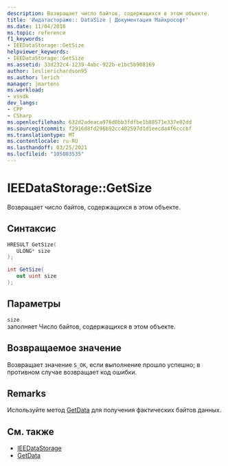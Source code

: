 ```yaml
---
description: Возвращает число байтов, содержащихся в этом объекте.
title: 'Иидатастораже:: DataSize | Документация Майкрософт'
ms.date: 11/04/2016
ms.topic: reference
f1_keywords:
- IEEDataStorage::GetSize
helpviewer_keywords:
- IEEDataStorage::GetSize
ms.assetid: 33d232c4-1239-4abc-922b-e1bc5b908169
author: leslierichardson95
ms.author: lerich
manager: jmartens
ms.workload:
- vssdk
dev_langs:
- CPP
- CSharp
ms.openlocfilehash: 632d2adeaca976d0bb3fdfbe1b88571e337e02dd
ms.sourcegitcommit: f2916d8fd296b92cc402597d1d1eecda4f6cccbf
ms.translationtype: MT
ms.contentlocale: ru-RU
ms.lasthandoff: 03/25/2021
ms.locfileid: "105083535"
---
```

# <a name="ieedatastoragegetsize"></a>IEEDataStorage::GetSize
Возвращает число байтов, содержащихся в этом объекте.

## <a name="syntax"></a>Синтаксис

```cpp
HRESULT GetSize(
   ULONG* size
);
```

```csharp
int GetSize(
   out uint size
);
```

## <a name="parameters"></a>Параметры
`size`\
заполняет Число байтов, содержащихся в этом объекте.

## <a name="return-value"></a>Возвращаемое значение
 Возвращает значение `S_OK`, если выполнение прошло успешно; в противном случае возвращает код ошибки.

## <a name="remarks"></a>Remarks
 Используйте метод [GetData](../../../extensibility/debugger/reference/ieedatastorage-getdata.md) для получения фактических байтов данных.

## <a name="see-also"></a>См. также
- [IEEDataStorage](../../../extensibility/debugger/reference/ieedatastorage.md)
- [GetData](../../../extensibility/debugger/reference/ieedatastorage-getdata.md)
